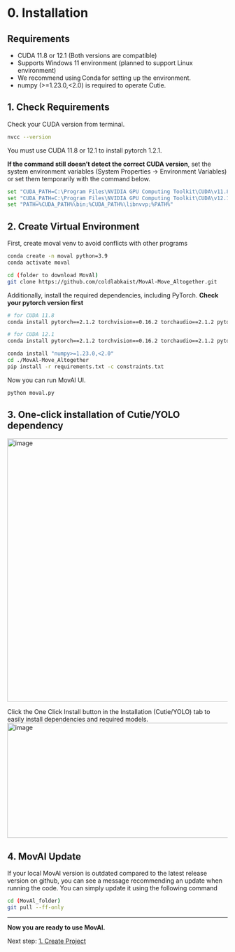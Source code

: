 # 0. Installation

## Requirements
- CUDA 11.8 or 12.1 (Both versions are compatible) 
- Supports Windows 11 environment (planned to support Linux environment)
- We recommend using Conda for setting up the environment.
- numpy (>=1.23.0,<2.0) is required to operate Cutie.

## 1. Check Requirements
Check your CUDA version from terminal.
```bash
nvcc --version
```
You must use CUDA 11.8 or 12.1 to install pytorch 1.2.1. 

**If the command still doesn’t detect the correct CUDA version**, set the system environment variables 
(System Properties → Environment Variables) or set them temporarily with the command below.
```bash
set "CUDA_PATH=C:\Program Files\NVIDIA GPU Computing Toolkit\CUDA\v11.8"  # for CUDA 11.8 only
set "CUDA_PATH=C:\Program Files\NVIDIA GPU Computing Toolkit\CUDA\v12.1"  # for CUDA 12.1 only
set "PATH=%CUDA_PATH%\bin;%CUDA_PATH%\libnvvp;%PATH%"
```

## 2. Create Virtual Environment
First, create moval venv to avoid conflicts with other programs
```bash
conda create -n moval python=3.9
conda activate moval

cd (folder to download MovAl)
git clone https://github.com/coldlabkaist/MovAl-Move_Altogether.git
```
Additionally, install the required dependencies, including PyTorch. **Check your pytorch version first**
```bash
# for CUDA 11.8 
conda install pytorch==2.1.2 torchvision==0.16.2 torchaudio==2.1.2 pytorch-cuda=11.8 -c pytorch -c nvidia

# for CUDA 12.1 
conda install pytorch==2.1.2 torchvision==0.16.2 torchaudio==2.1.2 pytorch-cuda=12.1 -c pytorch -c nvidia
```  
```bash
conda install "numpy>=1.23.0,<2.0"
cd ./MovAl-Move_Altogether
pip install -r requirements.txt -c constraints.txt
```
Now you can run MovAl UI.
``` bash
python moval.py
```

## 3. One-click installation of Cutie/YOLO dependency
<img width="884" height="602" alt="image" src="https://github.com/user-attachments/assets/cc934834-acac-4529-86a8-26d190afcfba" />

Click the One Click Install button in the Installation (Cutie/YOLO) tab to easily install dependencies and required models.
<img width="558" height="263" alt="image" src="https://github.com/user-attachments/assets/803a8381-deb7-4c56-a3e0-f65798ba8333" />

## 4. MovAl Update
If your local MovAl version is outdated compared to the latest release version on github, you can see a message recommending an update when running the code. 
You can simply update it using the following command
```bash
cd (MovAl_folder)
git pull --ff-only
```

---

**Now you are ready to use MovAl.**

Next step: [1. Create Project](https://github.com/coldlabkaist/MovAl/blob/main/tutorial/1_Create_Project.md)
